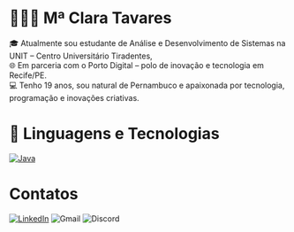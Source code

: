 # 👩🏻‍💻 Mª Clara Tavares

🎓 Atualmente sou estudante de Análise e Desenvolvimento de Sistemas na UNIT – Centro Universitário Tiradentes,  
🌐 Em parceria com o Porto Digital – polo de inovação e tecnologia em Recife/PE.  
💻 Tenho 19 anos, sou natural de Pernambuco e apaixonada por tecnologia, programação e inovações criativas.

# 🤖 Linguagens e Tecnologias 
[![Java](https://skillicons.dev/icons?i=java)](https://skillicons.dev)
# Contatos
[![LinkedIn](https://skillicons.dev/icons?i=linkedin)](linkedin.com/in/maria-clara-20a115357)
![Gmail](https://skillicons.dev/icons?i=gmail)
![Discord](https://skillicons.dev/icons?i=discord)
